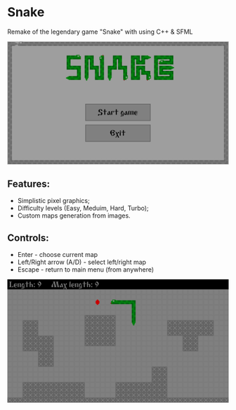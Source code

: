 # Snake

Remake of the legendary game "Snake" with using C++ & SFML

![Main Menu](https://github.com/jagerwil/Snake/blob/master/main_menu.png)

## Features:

- Simplistic pixel graphics;
- Difficulty levels (Easy, Meduim, Hard, Turbo);
- Custom maps generation from images.

## Controls:

- Enter - choose current map
- Left/Right arrow (A/D) - select left/right map
- Escape - return to main menu (from anywhere)

![Preview](https://github.com/jagerwil/Snake/blob/master/preview.png) 
